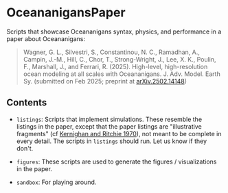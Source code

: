 # OceananigansPaper

Scripts that showcase Oceananigans syntax, physics, and performance in a paper about Oceananigans:

> Wagner, G. L., Silvestri, S., Constantinou, N. C., Ramadhan, A., Campin, J.-M., Hill, C., Chor, T., Strong-Wright, J., Lee, X. K., Poulin, F., Marshall, J., and Ferrari, R. (2025). High-level, high-resolution ocean modeling at all scales with Oceananigans. J. Adv. Model. Earth Sy. (submitted on Feb 2025; preprint at [arXiv.2502.14148](https://doi.org/10.48550/arXiv.2502.14148))

## Contents

* `listings`: Scripts that implement simulations.
              These resemble the listings in the paper, except that the
              paper listings are "illustrative fragments" (cf [Kernighan and Ritchie 1970](https://en.wikipedia.org/wiki/The_C_Programming_Language)), not meant to be
              complete in every detail. The scripts in `listings` should run. Let us know if they don't.

* `figures`: These scripts are used to generate the figures / visualizations in the paper.

* `sandbox`: For playing around.


